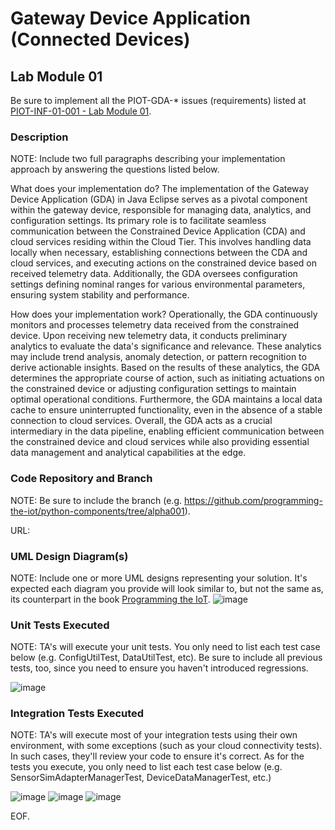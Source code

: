 # Gateway Device Application (Connected Devices)

## Lab Module 01

Be sure to implement all the PIOT-GDA-* issues (requirements) listed at [PIOT-INF-01-001 - Lab Module 01](https://github.com/orgs/programming-the-iot/projects/1#column-9974937).

### Description

NOTE: Include two full paragraphs describing your implementation approach by answering the questions listed below.

What does your implementation do? 
The implementation of the Gateway Device Application (GDA) in Java Eclipse serves as a pivotal component within the gateway device, responsible for managing data, analytics, and configuration settings. Its primary role is to facilitate seamless communication between the Constrained Device Application (CDA) and cloud services residing within the Cloud Tier. This involves handling data locally when necessary, establishing connections between the CDA and cloud services, and executing actions on the constrained device based on received telemetry data. Additionally, the GDA oversees configuration settings defining nominal ranges for various environmental parameters, ensuring system stability and performance.

How does your implementation work?
Operationally, the GDA continuously monitors and processes telemetry data received from the constrained device. Upon receiving new telemetry data, it conducts preliminary analytics to evaluate the data's significance and relevance. These analytics may include trend analysis, anomaly detection, or pattern recognition to derive actionable insights. Based on the results of these analytics, the GDA determines the appropriate course of action, such as initiating actuations on the constrained device or adjusting configuration settings to maintain optimal operational conditions. Furthermore, the GDA maintains a local data cache to ensure uninterrupted functionality, even in the absence of a stable connection to cloud services. Overall, the GDA acts as a crucial intermediary in the data pipeline, enabling efficient communication between the constrained device and cloud services while also providing essential data management and analytical capabilities at the edge.

### Code Repository and Branch

NOTE: Be sure to include the branch (e.g. https://github.com/programming-the-iot/python-components/tree/alpha001).

URL: 

### UML Design Diagram(s)

NOTE: Include one or more UML designs representing your solution. It's expected each
diagram you provide will look similar to, but not the same as, its counterpart in the
book [Programming the IoT](https://learning.oreilly.com/library/view/programming-the-internet/9781492081401/).
![image](https://github.com/programming-the-iot/book-exercise-docs/assets/158244435/24f4aa1e-88b7-4195-91ad-121602afa9ab)


### Unit Tests Executed

NOTE: TA's will execute your unit tests. You only need to list each test case below
(e.g. ConfigUtilTest, DataUtilTest, etc). Be sure to include all previous tests, too,
since you need to ensure you haven't introduced regressions.

![image](https://github.com/programming-the-iot/book-exercise-docs/assets/158244435/e1840478-98e1-42e7-a344-a23211026d72)


### Integration Tests Executed

NOTE: TA's will execute most of your integration tests using their own environment, with
some exceptions (such as your cloud connectivity tests). In such cases, they'll review
your code to ensure it's correct. As for the tests you execute, you only need to list each
test case below (e.g. SensorSimAdapterManagerTest, DeviceDataManagerTest, etc.)

![image](https://github.com/programming-the-iot/book-exercise-docs/assets/158244435/661f5d7e-a9ea-42a9-ae35-b318b1901d57)
![image](https://github.com/programming-the-iot/book-exercise-docs/assets/158244435/176358db-6683-46be-9445-8e98fbd64ffb)
![image](https://github.com/programming-the-iot/book-exercise-docs/assets/158244435/99d88a4f-dd9d-4552-a453-556ae73a1b8c)


EOF.

